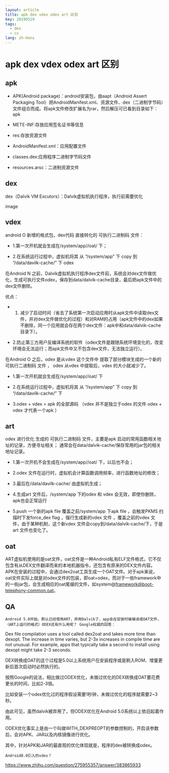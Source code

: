 ```yaml
---
layout: article
title: apk dex vdex odex art 区别
key: 20190529
tags:
  - dex
  - cx
lang: zh-Hans
---
```


# apk dex vdex odex art 区别

## apk

- APK(Android package)：android安装包，由aapt（Android Assert Packaging Tool）把AndroidManifest.xml、资源文件、dex（二进制字节码）文件组合而成。将apk文件修改扩展名为rar，然后解压可已看到目录如下：
apk

- METE-INF:存放应用签名证书等信息

- res:存放资源文件

- AndroidManifest.xml：应用配置文件

- classes.dex:应用程序二进制字节码文件

- resources.arsc：二进制资源文件

## dex

dex（Dalvik VM Excutors）：Dalvik虚拟机执行程序，执行前需要优化

image

## vdex

android O 新增的格式包，dex代码 直接转化的 可执行二进制码 文件：

- 1.第一次开机就会生成在/system/app/<packagename>/oat/ 下；

- 2.在系统运行过程中，虚拟机将其 从 “/system/app” 下 copy 到 “/data/davilk-cache/” 下
odex

在Android N 之前，Dalvik虚拟机执行程序dex文件前，系统会对dex文件做优化，生成可执行文件odex，保存到data/dalvik-cache目录，最后把apk文件中的dex文件删除。

优点：

- 1. 减少了启动时间（省去了系统第一次启动应用时从apk文件中读取dex文件，并对dex文件做优化的过程）和对RAM的占用（apk文件中的dex如果不删除，同一个应用就会存在两个dex文件：apk中和data/dalvik-cache目录下）。

- 2.防止第三方用户反编译系统的软件（odex文件是跟随系统环境变化的，改变环境会无法运行；而apk文件中又不包含dex文件，无法独立运行）。

在Android O 之后，odex 是从vdex 这个文件中 提取了部分模块生成的一个新的 可执行二进制码 文件 ， odex 从vdex 中提取后，vdex 的大小就减少了。

- 1.第一次开机就会生成在/system/app/<packagename>/oat/ 下

- 2.在系统运行过程中，虚拟机将其 从 “/system/app” 下 copy 到 “/data/davilk-cache/” 下

- 3.odex + vdex = apk 的全部源码 （vdex 并不是独立于odex 的文件 odex + vdex 才代表一个apk ）

## art

odex 进行优化 生成的 可执行二进制码 文件，主要是apk 启动的常用函数相关地址的记录，方便寻址相关； 通常会在data/dalvik-cache/保存常用的jar包的相关地址记录。

- 1.第一次开机不会生成在/system/app/<packagename>/oat/ 下，以后也不会；

- 2.odex 文件在运行时，虚拟机会计算函数调用频率，进行函数地址的修改；

- 3.最后在/data/davilk-cache/ 由虚拟机生成；

- 4.生成art 文件后，/system/app 下的odex 和 vdex 会无效，即使你删除，apk也会正常运行

- 5.push 一个新的apk file 覆盖之前/system/app 下apk file ，会触发PKMS 扫描时下发force_dex flag ，强行生成新的vdex 文件 ，覆盖之前的vdex 文件，由于某种机制，这个新vdex 文件会copy到/data/dalvik-cache/下，于是art 文件也变化了。

## oat

ART虚拟机使用的是oat文件，oat文件是一种Android私有ELF文件格式，它不仅包含有从DEX文件翻译而来的本地机器指令，还包含有原来的DEX文件内容。APK在安装的过程中，会通过dex2oat工具生成一个OAT文件。对于apk来说，oat文件实际上就是对odex文件的包装，即oat=odex，而对于一些framework中的一些jar包，会生成相应的oat尾缀的文件，如system@framework@boot-telephony-common.oat。

## QA

    Android 5.0开始，默认已经使用ART，弃用Dalvik了，app会在安装时被编译成OAT文件，（ART上运行的格式）ODEX还有什么用呢？ Google权威的回答：

Dex file compilation uses a tool called dex2oat and takes more time than dexopt. The increase in time varies, but 2-3x increases in compile time are not unusual. For example, apps that typically take a second to install using dexopt might take 2-3 seconds.

DEX转换成OAT的这个过程是5.0以上系统用户在安装程序或是刷入ROM、增量更新后首次启动时必然执行的。 

按照Google的说法，相比做过ODEX优化，未做过优化的DEX转换成OAT要花费更长的时间，比如2-3倍。 

比如安装一个odex优化过的程序假设需要1秒钟，未做过优化的程序就需要2~3秒。

由此可见，虽然dalvik被弃用了，但ODEX优化在Android 5.0系统以上依旧起着作用。 

ODEX优化事实上是由一个叫做WITH_DEXPREOPT的参数控制的，开启该参数后，会对APK、JAR以及内核镜像进行优化。

其中，针对APK和JAR的最直观的优化体现就是，程序的dex被转换成odex。

    Android8.0引入的vdex？

https://www.zhihu.com/question/275955357/answer/383865933

